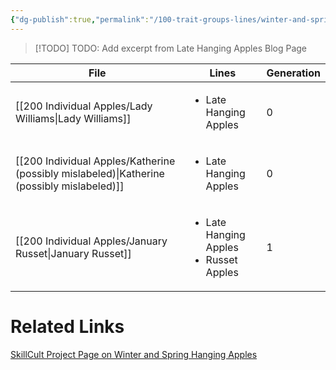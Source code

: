 ```yaml
---
{"dg-publish":true,"permalink":"/100-trait-groups-lines/winter-and-spring-hanging-apples/"}
---
```



>[!TODO] TODO: Add excerpt from Late Hanging Apples Blog Page

| File                                                                                          | Lines                                                       | Generation |
| --------------------------------------------------------------------------------------------- | ----------------------------------------------------------- | ---------- |
| [[200 Individual Apples/Lady Williams\|Lady Williams]]                                     | <ul><li>Late Hanging Apples</li></ul>                       | 0          |
| [[200 Individual Apples/Katherine (possibly mislabeled)\|Katherine (possibly mislabeled)]] | <ul><li>Late Hanging Apples</li></ul>                       | 0          |
| [[200 Individual Apples/January Russet\|January Russet]]                                   | <ul><li>Late Hanging Apples</li><li>Russet Apples</li></ul> | 1          |


# Related Links
[SkillCult Project Page on Winter and Spring Hanging Apples](https://skillcult.com/winter-hanging-apples)